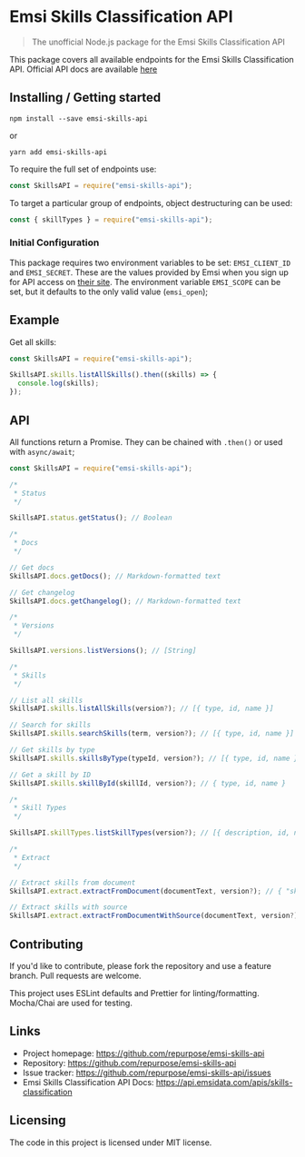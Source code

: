 # Emsi Skills Classification API

> The unofficial Node.js package for the Emsi Skills Classification API

This package covers all available endpoints for the Emsi Skills Classification API. Official API docs are available [here](https://api.emsidata.com/apis/skills-classification)

## Installing / Getting started

```shell
npm install --save emsi-skills-api
```

or

```shell
yarn add emsi-skills-api
```

To require the full set of endpoints use:

```javascript
const SkillsAPI = require("emsi-skills-api");
```

To target a particular group of endpoints, object destructuring can be used:

```javascript
const { skillTypes } = require("emsi-skills-api");
```

### Initial Configuration

This package requires two environment variables to be set: `EMSI_CLIENT_ID` and `EMSI_SECRET`. These are the values provided by Emsi when you sign up for API access on [their site](https://skills.emsidata.com/). The environment variable `EMSI_SCOPE` can be set, but it defaults to the only valid value (`emsi_open`);

## Example

Get all skills:

```javascript
const SkillsAPI = require("emsi-skills-api");

SkillsAPI.skills.listAllSkills().then((skills) => {
  console.log(skills);
});
```

## API

All functions return a Promise. They can be chained with `.then()` or used with `async/await`;

```javascript
const SkillsAPI = require("emsi-skills-api");

/*
 * Status
 */

SkillsAPI.status.getStatus(); // Boolean

/*
 * Docs
 */

// Get docs
SkillsAPI.docs.getDocs(); // Markdown-formatted text

// Get changelog
SkillsAPI.docs.getChangelog(); // Markdown-formatted text

/*
 * Versions
 */

SkillsAPI.versions.listVersions(); // [String]

/*
 * Skills
 */

// List all skills
SkillsAPI.skills.listAllSkills(version?); // [{ type, id, name }]

// Search for skills
SkillsAPI.skills.searchSkills(term, version?); // [{ type, id, name }]

// Get skills by type
SkillsAPI.skills.skillsByType(typeId, version?); // [{ type, id, name }]

// Get a skill by ID
SkillsAPI.skills.skillById(skillId, version?); // { type, id, name }

/*
 * Skill Types
 */

SkillsAPI.skillTypes.listSkillTypes(version?); // [{ description, id, name }]

/*
 * Extract
 */

// Extract skills from document
SkillsAPI.extract.extractFromDocument(documentText, version?); // { "skills": [{ type, id, name }] }

// Extract skills with source
SkillsAPI.extract.extractFromDocumentWithSource(documentText, version?); // { "trace": [Object] }
```

## Contributing

If you'd like to contribute, please fork the repository and use a feature
branch. Pull requests are welcome.

This project uses ESLint defaults and Prettier for linting/formatting. Mocha/Chai are used for testing.

## Links

- Project homepage: https://github.com/repurpose/emsi-skills-api
- Repository: https://github.com/repurpose/emsi-skills-api
- Issue tracker: https://github.com/repurpose/emsi-skills-api/issues
- Emsi Skills Classification API Docs: https://api.emsidata.com/apis/skills-classification

## Licensing

The code in this project is licensed under MIT license.
